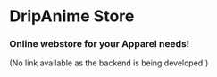 # DripAnime Store

### Online webstore for your Apparel needs!
(No link available as the backend is being developed`)